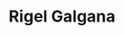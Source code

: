 ---
authors:
- rigel
bio: 
email: ""
interests:
title: Rigel Galgana
organizations:
- name: Brown University
  url: ""
role: Undergraduate Student
social:
superuser: true
user_groups:
- Alumni
---